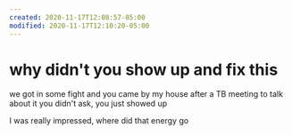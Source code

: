 ```yaml
---
created: 2020-11-17T12:08:57-05:00
modified: 2020-11-17T12:10:20-05:00
---
```


# why didn't you show up and fix this

we got in some fight
and you came by my house after a TB meeting
to talk about it
you didn't ask, you just showed up

I was really impressed, where did that energy go
